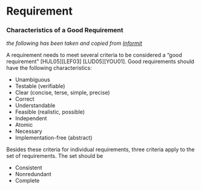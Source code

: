 # Requirement

### Characteristics of a Good Requirement

*the following has been taken and copied from [Informit](http://www.informit.com/articles/article.aspx?p=1152528&seqNum=4)*

A requirement needs to meet several criteria to be considered a “good requirement” [HUL05][LEF03] [LUD05][YOU01].
Good requirements should have the following characteristics:

* Unambiguous
* Testable (verifiable)
* Clear (concise, terse, simple, precise)
* Correct
* Understandable
* Feasible (realistic, possible)
* Independent
* Atomic
* Necessary
* Implementation-free (abstract)

Besides these criteria for individual requirements, three criteria apply to the set of requirements. The set should be

* Consistent
* Nonredundant
* Complete
